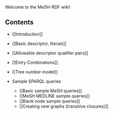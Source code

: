 Welcome to the MeSH-RDF wiki!

## Contents

* [[Introduction]]
* [[Basic descriptor, literals]]
* [[Allowable descriptor qualifier pairs]]
* [[Entry Combinations]]
* [[Tree number model]]

* Sample SPARQL queries
    * [[Basic sample MeSH queries]]
    * [[MeSH MEDLINE sample queries]]
    * [[Blank node sample queries]]
    * [[Creating new graphs (transitive closures)]]

